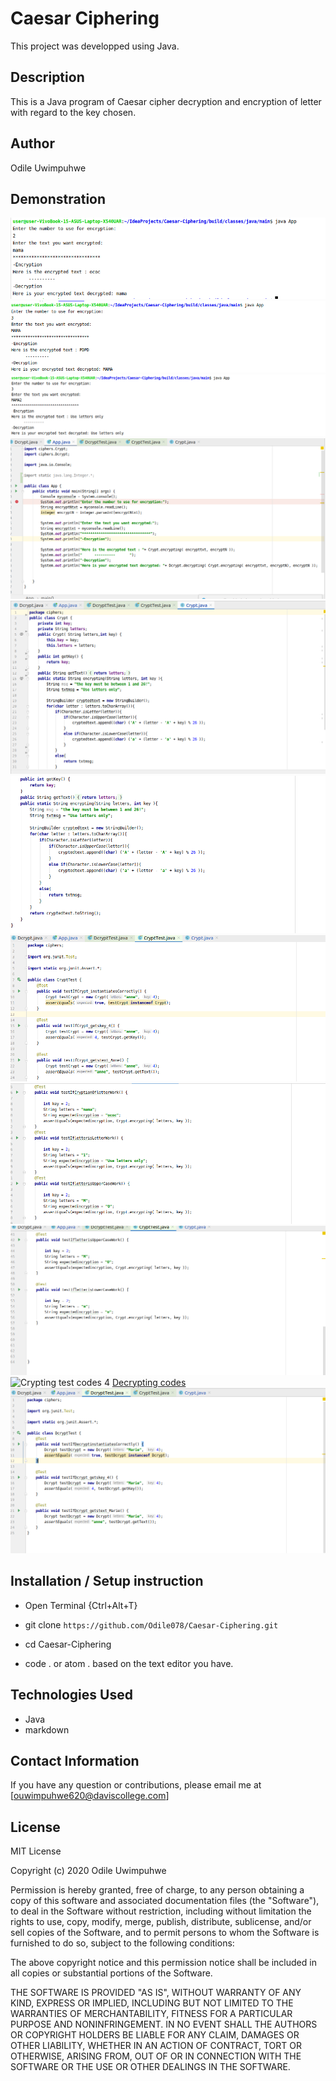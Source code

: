 # Caesar Ciphering

This project was developped using Java.

## Description

This is a Java program of Caesar cipher decryption and encryption of letter with regard to the key chosen.
## Author
 Odile Uwimpuhwe

## Demonstration
![Running the Program using Small letter](Photos/project.png)
![Running the Program using Uppercase letters](Photos/project2.png)
![Running the Program including numbers ](Photos/project3.png)
![Interface codes](Photos/App-java.png)
![Crypting codes](Photos/Crypt-java.png)
![Crypting codes](Photos/Crypt2-java.png)
![Crypting test codes](Photos/CryptTest-java.png)
![Crypting test codes 2](Photos/CryptTest-3.png)
![Crypting test codes 3](Photos/Crypttest-4.png)
![Crypting test codes 4]()
[Decrypting codes](Photos/Dcrypt-java.png)
![Decrypting test codes](Photos/Dcrypttest-java.png)


## Installation / Setup instruction
* Open Terminal {Ctrl+Alt+T}

* git clone ```https://github.com/Odile078/Caesar-Ciphering.git```

* cd Caesar-Ciphering

* code . or atom . based on the text editor you have.

## Technologies Used

* Java
* markdown


## Contact Information 

If you have any question or contributions, please email me at [ouwimpuhwe620@daviscollege.com]

## License

MIT License

Copyright (c) 2020 Odile Uwimpuhwe

Permission is hereby granted, free of charge, to any person obtaining a copy
of this software and associated documentation files (the "Software"), to deal
in the Software without restriction, including without limitation the rights
to use, copy, modify, merge, publish, distribute, sublicense, and/or sell
copies of the Software, and to permit persons to whom the Software is
furnished to do so, subject to the following conditions:

The above copyright notice and this permission notice shall be included in all
copies or substantial portions of the Software.

THE SOFTWARE IS PROVIDED "AS IS", WITHOUT WARRANTY OF ANY KIND, EXPRESS OR
IMPLIED, INCLUDING BUT NOT LIMITED TO THE WARRANTIES OF MERCHANTABILITY,
FITNESS FOR A PARTICULAR PURPOSE AND NONINFRINGEMENT. IN NO EVENT SHALL THE
AUTHORS OR COPYRIGHT HOLDERS BE LIABLE FOR ANY CLAIM, DAMAGES OR OTHER
LIABILITY, WHETHER IN AN ACTION OF CONTRACT, TORT OR OTHERWISE, ARISING FROM,
OUT OF OR IN CONNECTION WITH THE SOFTWARE OR THE USE OR OTHER DEALINGS IN THE
SOFTWARE.